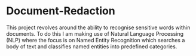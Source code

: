 # Document-Redaction
This project revolves around the ability to recognise sensitive words within documents. To do this I am making  use of Natural Language Processing (NLP) where the focus is on Named Entity Recognition which searches a body of text and classifies named entities into predefined categories.
